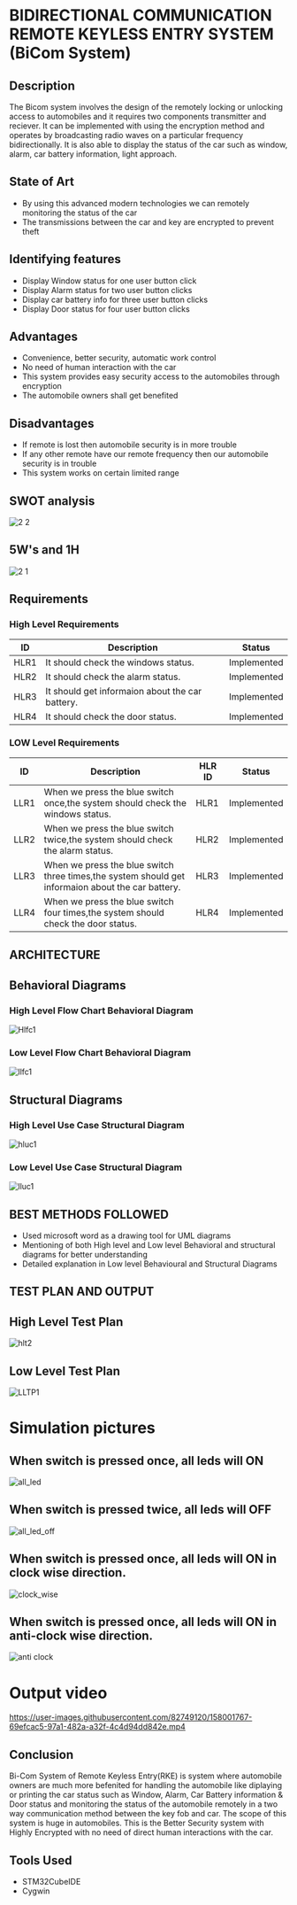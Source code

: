 # BIDIRECTIONAL COMMUNICATION REMOTE KEYLESS ENTRY SYSTEM (BiCom System)

## Description

The Bicom system involves the design of the remotely locking or unlocking access to automobiles and it requires two components transmitter and reciever. It can be implemented with using the encryption method and operates by broadcasting radio waves on a particular frequency bidirectionally. It is also able to display the status of the car such as window, alarm, car battery information, light approach.

## State of Art

* By using this advanced modern technologies we can remotely monitoring the status of the car
* The transmissions between the car and key are encrypted to prevent theft

## Identifying features

* Display Window status for one user button click
* Display Alarm status for two user button clicks
* Display car battery info for three user button clicks
* Display Door status for four user button clicks

## Advantages

* Convenience, better security, automatic work control
* No need of human interaction with the car
* This system provides easy security access to the automobiles through encryption
* The automobile owners shall get benefited

## Disadvantages

* If remote is lost then automobile security is in more trouble
* If any other remote have our remote frequency then our automobile security is in trouble
* This system works on certain limited range

## SWOT analysis

![2 2](https://user-images.githubusercontent.com/82749120/157997403-ad876ea0-9d38-4c70-a151-59bd6967cd02.png)

## 5W's and 1H
![2 1](https://user-images.githubusercontent.com/82749120/157997138-7217e6a1-0910-47bc-96ab-5e870d146a95.png)
  
## Requirements

### High Level Requirements

|ID|Description |Status|
|---|------------|-----|
|HLR1|It should check the windows status.| Implemented |
|HLR2|It should check the alarm status.|Implemented |
|HLR3|It should get informaion about the car battery.|Implemented |
|HLR4|It should check the door status.|Implemented |

### LOW Level Requirements

|ID|Description|HLR ID|Status|
|--|-----------|------|-------|
|LLR1|When we press the blue switch once,the system should check the windows status.|HLR1|Implemented |
|LLR2|When we press the blue switch twice,the system should check the alarm status.|HLR2|Implemented |
|LLR3|When we press the blue switch three times,the system should get informaion about the car battery.|HLR3|Implemented |
|LLR4|When we press the blue switch four times,the system should check the door status.|HLR4|Implemented |

## ARCHITECTURE

## Behavioral Diagrams

### High Level Flow Chart Behavioral Diagram

![Hlfc1](https://user-images.githubusercontent.com/98836479/157873698-59014fd7-572a-45b0-89b6-2d7f21e48712.PNG)

### Low Level Flow Chart Behavioral Diagram

![llfc1](https://user-images.githubusercontent.com/98836479/157875742-aeedf256-bc6d-4fa1-adf5-1f2a24137f8d.PNG)

## Structural Diagrams

### High Level Use Case Structural Diagram

![hluc1](https://user-images.githubusercontent.com/98836479/157877220-457acee6-4c7a-40af-a0c9-7771dcaabe40.PNG)

### Low Level Use Case Structural Diagram

![lluc1](https://user-images.githubusercontent.com/98836479/157878140-41a85b9d-ebd5-40ba-bd92-7e2e2e179076.PNG)

## BEST METHODS FOLLOWED

* Used microsoft word as a drawing tool for UML diagrams
* Mentioning of both High level and Low level Behavioral and structural diagrams for better understanding
* Detailed explanation in Low level Behavioural and Structural Diagrams

## TEST PLAN AND OUTPUT

## High Level Test Plan

![hlt2](https://user-images.githubusercontent.com/98836479/157908663-9e45d3b5-560c-4b75-9b1f-759ebfdf072e.PNG)

## Low Level Test Plan

![LLTP1](https://user-images.githubusercontent.com/98836479/157908636-cc8aa328-09d8-4a3a-b109-70cf5ba448f6.PNG)

# Simulation pictures

## When switch is pressed once, all leds will ON
![all_led](https://user-images.githubusercontent.com/46968025/158003542-79a7004c-9d09-4a61-9e4d-8fd87c6d9227.PNG)

## When switch is pressed twice, all leds will OFF
![all_led_off](https://user-images.githubusercontent.com/46968025/158003544-7abbad95-9968-49dc-8f69-8971ee811485.PNG)


## When switch is pressed once, all leds will ON in clock wise direction.
![clock_wise](https://user-images.githubusercontent.com/46968025/158006394-9cca8fd6-568b-4fbe-a16a-9e68260429d4.PNG)

## When switch is pressed once, all leds will ON in anti-clock wise direction.
![anti clock](https://user-images.githubusercontent.com/46968025/158006395-8740ec24-aa10-49f8-8fc9-22e4cdb9912f.PNG)

# Output video
https://user-images.githubusercontent.com/82749120/158001767-69efcac5-97a1-482a-a32f-4c4d94dd842e.mp4


## Conclusion

Bi-Com System of Remote Keyless Entry(RKE) is system where automobile owners are much more befenited for handling the automobile like diplaying or printing the car status such as Window, Alarm, Car Battery information & Door status and monitoring the status of the automobile remotely in a two way communication method between the key fob and car. The scope of this system is huge in automobiles. This is the Better Security system with Highly Encrypted with no need of direct human interactions with the car.

## Tools Used

* STM32CubeIDE
* Cygwin

